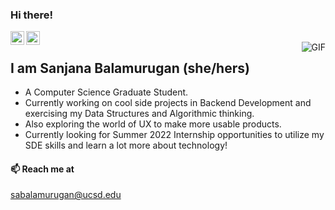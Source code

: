 ### Hi there!


<a href="https://www.linkedin.com/in/sanjana-balamurugan/">
  <img align="left" alt="Sanjana's Linkdein" width="22px" src="https://cdn.jsdelivr.net/npm/simple-icons@v3/icons/linkedin.svg" />
</a>
<a href="https://github.com/sanj06">
  <img align="left" alt="Sanjana's Github" width="22px" src="https://cdn.jsdelivr.net/npm/simple-icons@v3/icons/github.svg" />
</a>
</br>

<img align="right" alt="GIF" src="https://media.giphy.com/media/f6hnhHkks8bk4jwjh3/giphy.gif" />

## I am Sanjana Balamurugan (she/hers)

- A Computer Science Graduate Student. 
- Currently working on cool side projects in Backend Development and exercising my Data Structures and Algorithmic thinking.
- Also exploring the world of UX to make more usable products.
- Currently looking for Summer 2022 Internship opportunities to utilize my SDE skills and learn a lot more about technology!

#### 📫 Reach me at
sabalamurugan@ucsd.edu



